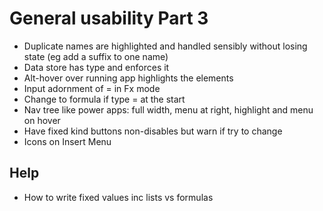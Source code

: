 General usability Part 3
========================

- Duplicate names are highlighted and handled sensibly without losing state (eg add a suffix to one name)
- Data store has type and enforces it
- Alt-hover over running app highlights the elements
- Input adornment of = in Fx mode
- Change to formula if type = at the start
- Nav tree like power apps:  full width, menu at right, highlight and menu on hover
- Have fixed kind buttons non-disables but warn if try to change
- Icons on Insert Menu

Help
----

- How to write fixed values inc lists vs formulas